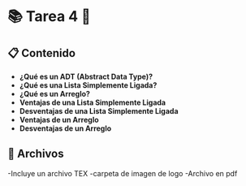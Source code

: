# 📚 Tarea 4 🚀


## 📋 Contenido

- **¿Qué es un ADT (Abstract Data Type)?**
- **¿Qué es una Lista Simplemente Ligada?**
- **¿Qué es un Arreglo?**
- **Ventajas de una Lista Simplemente Ligada**
- **Desventajas de una Lista Simplemente Ligada**
- **Ventajas de un Arreglo**
- **Desventajas de un Arreglo**

## 🎯 Archivos
-Incluye un archivo TEX
-carpeta de imagen de logo
-Archivo en pdf

